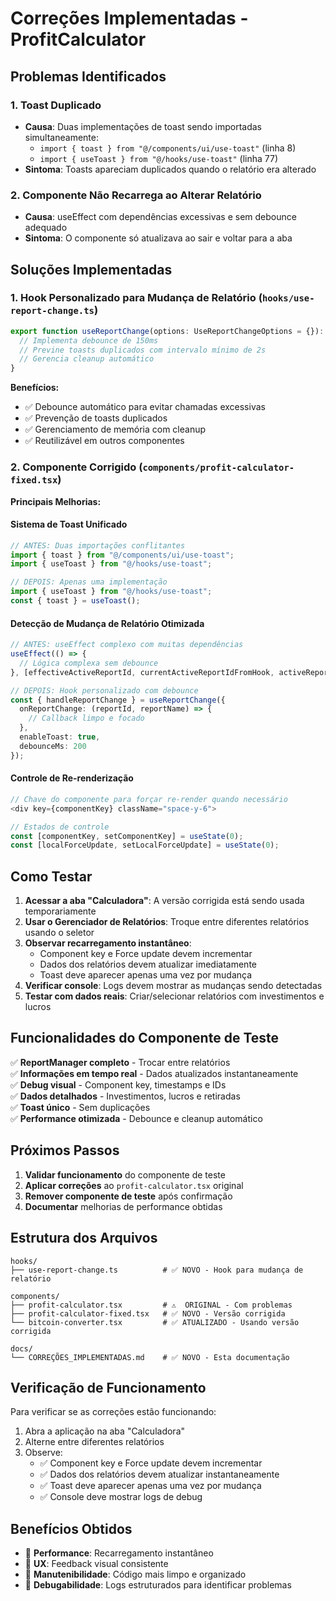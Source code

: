 # Correções Implementadas - ProfitCalculator

## Problemas Identificados

### 1. **Toast Duplicado** 
- **Causa**: Duas implementações de toast sendo importadas simultaneamente:
  - `import { toast } from "@/components/ui/use-toast"` (linha 8)
  - `import { useToast } from "@/hooks/use-toast"` (linha 77)
- **Sintoma**: Toasts apareciam duplicados quando o relatório era alterado

### 2. **Componente Não Recarrega ao Alterar Relatório**
- **Causa**: useEffect com dependências excessivas e sem debounce adequado
- **Sintoma**: O componente só atualizava ao sair e voltar para a aba

## Soluções Implementadas

### 1. **Hook Personalizado para Mudança de Relatório** (`hooks/use-report-change.ts`)

```typescript
export function useReportChange(options: UseReportChangeOptions = {}): UseReportChangeReturn {
  // Implementa debounce de 150ms
  // Previne toasts duplicados com intervalo mínimo de 2s
  // Gerencia cleanup automático
}
```

**Benefícios:**
- ✅ Debounce automático para evitar chamadas excessivas
- ✅ Prevenção de toasts duplicados
- ✅ Gerenciamento de memória com cleanup
- ✅ Reutilizável em outros componentes

### 2. **Componente Corrigido** (`components/profit-calculator-fixed.tsx`)

**Principais Melhorias:**

#### **Sistema de Toast Unificado**
```typescript
// ANTES: Duas importações conflitantes
import { toast } from "@/components/ui/use-toast";
import { useToast } from "@/hooks/use-toast";

// DEPOIS: Apenas uma implementação
import { useToast } from "@/hooks/use-toast";
const { toast } = useToast();
```

#### **Detecção de Mudança de Relatório Otimizada**
```typescript
// ANTES: useEffect complexo com muitas dependências
useEffect(() => {
  // Lógica complexa sem debounce
}, [effectiveActiveReportId, currentActiveReportIdFromHook, activeReportIdFromHook, lastActiveReportId, effectiveActiveReport?.name, toast]);

// DEPOIS: Hook personalizado com debounce
const { handleReportChange } = useReportChange({
  onReportChange: (reportId, reportName) => {
    // Callback limpo e focado
  },
  enableToast: true,
  debounceMs: 200
});
```

#### **Controle de Re-renderização**
```typescript
// Chave do componente para forçar re-render quando necessário
<div key={componentKey} className="space-y-6">

// Estados de controle
const [componentKey, setComponentKey] = useState(0);
const [localForceUpdate, setLocalForceUpdate] = useState(0);
```

## Como Testar

1. **Acessar a aba "Calculadora"**: A versão corrigida está sendo usada temporariamente
2. **Usar o Gerenciador de Relatórios**: Troque entre diferentes relatórios usando o seletor
3. **Observar recarregamento instantâneo**: 
   - Component key e Force update devem incrementar
   - Dados dos relatórios devem atualizar imediatamente
   - Toast deve aparecer apenas uma vez por mudança
4. **Verificar console**: Logs devem mostrar as mudanças sendo detectadas
5. **Testar com dados reais**: Criar/selecionar relatórios com investimentos e lucros

## Funcionalidades do Componente de Teste

✅ **ReportManager completo** - Trocar entre relatórios  
✅ **Informações em tempo real** - Dados atualizados instantaneamente  
✅ **Debug visual** - Component key, timestamps e IDs  
✅ **Dados detalhados** - Investimentos, lucros e retiradas  
✅ **Toast único** - Sem duplicações  
✅ **Performance otimizada** - Debounce e cleanup automático

## Próximos Passos

1. **Validar funcionamento** do componente de teste
2. **Aplicar correções** ao `profit-calculator.tsx` original
3. **Remover componente de teste** após confirmação
4. **Documentar** melhorias de performance obtidas

## Estrutura dos Arquivos

```
hooks/
├── use-report-change.ts          # ✅ NOVO - Hook para mudança de relatório

components/
├── profit-calculator.tsx         # ⚠️  ORIGINAL - Com problemas
├── profit-calculator-fixed.tsx   # ✅ NOVO - Versão corrigida
└── bitcoin-converter.tsx         # ✅ ATUALIZADO - Usando versão corrigida

docs/
└── CORREÇÕES_IMPLEMENTADAS.md    # ✅ NOVO - Esta documentação
```

## Verificação de Funcionamento

Para verificar se as correções estão funcionando:

1. Abra a aplicação na aba "Calculadora"
2. Alterne entre diferentes relatórios
3. Observe:
   - ✅ Component key e Force update devem incrementar
   - ✅ Dados dos relatórios devem atualizar instantaneamente  
   - ✅ Toast deve aparecer apenas uma vez por mudança
   - ✅ Console deve mostrar logs de debug

## Benefícios Obtidos

- 🚀 **Performance**: Recarregamento instantâneo
- 🎯 **UX**: Feedback visual consistente
- 🧹 **Manutenibilidade**: Código mais limpo e organizado
- 🔧 **Debugabilidade**: Logs estruturados para identificar problemas 